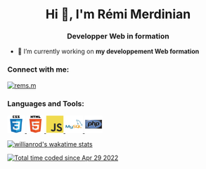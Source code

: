 <h1 align="center">Hi 👋, I'm Rémi Merdinian</h1>
<h3 align="center">Developper Web in formation</h3>

- 🔭 I’m currently working on **my developpement Web formation**

<h3 align="left">Connect with me:</h3>
<p align="left">
<a href="https://instagram.com/rems.m" target="blank"><img align="center" src="https://raw.githubusercontent.com/rahuldkjain/github-profile-readme-generator/master/src/images/icons/Social/instagram.svg" alt="rems.m" height="30" width="40" /></a>
</p>

<h3 align="left">Languages and Tools:</h3>
<p align="left"> <a href="https://www.w3schools.com/css/" target="_blank" rel="noreferrer"> <img src="https://raw.githubusercontent.com/devicons/devicon/master/icons/css3/css3-original-wordmark.svg" alt="css3" width="40" height="40"/> </a> <a href="https://www.w3.org/html/" target="_blank" rel="noreferrer"> <img src="https://raw.githubusercontent.com/devicons/devicon/master/icons/html5/html5-original-wordmark.svg" alt="html5" width="40" height="40"/> </a> <a href="https://developer.mozilla.org/en-US/docs/Web/JavaScript" target="_blank" rel="noreferrer"> <img src="https://raw.githubusercontent.com/devicons/devicon/master/icons/javascript/javascript-original.svg" alt="javascript" width="40" height="40"/> </a> <a href="https://www.mysql.com/" target="_blank" rel="noreferrer"> <img src="https://raw.githubusercontent.com/devicons/devicon/master/icons/mysql/mysql-original-wordmark.svg" alt="mysql" width="40" height="40"/> </a> <a href="https://www.php.net" target="_blank" rel="noreferrer"> <img src="https://raw.githubusercontent.com/devicons/devicon/master/icons/php/php-original.svg" alt="php" width="40" height="40"/> </a> </p>

<p><a href="https://github.com/anuraghazra/github-readme-stats"><img src="https://github-readme-stats.vercel.app/api/wakatime?username=RemiMerdinian" alt="willianrod&#39;s wakatime stats"></a></p>

<a href="https://wakatime.com/@bfda5c40-7700-43fc-9ff6-cd1f5b0d2501"><img src="https://wakatime.com/badge/user/bfda5c40-7700-43fc-9ff6-cd1f5b0d2501.svg" alt="Total time coded since Apr 29 2022" /></a>
